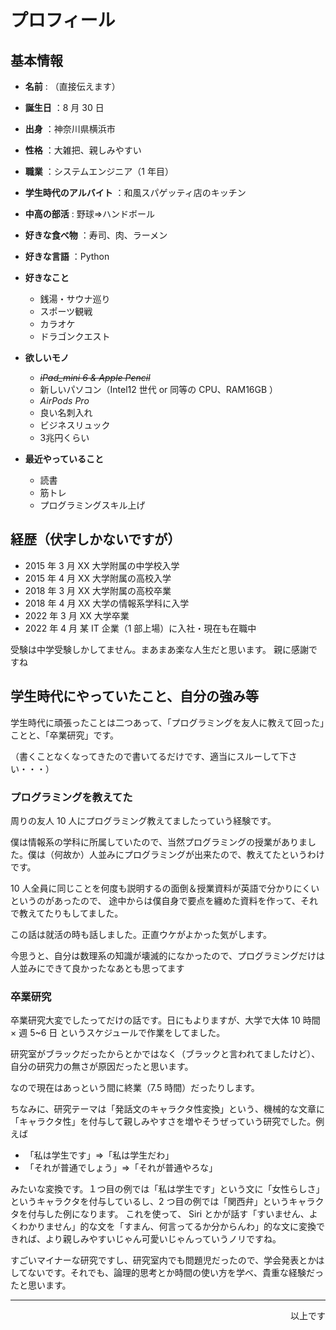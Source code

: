 # プロフィール

## 基本情報

- **名前** : （直接伝えます）
- **誕生日** ：8 月 30 日
- **出身** ：神奈川県横浜市 
- **性格** ：大雑把、親しみやすい
- **職業** ：システムエンジニア（1 年目）
- **学生時代のアルバイト** ：和風スパゲッティ店のキッチン
- **中高の部活** : 野球⇒ハンドボール
- **好きな食べ物** ：寿司、肉、ラーメン
- **好きな言語** ：Python
- **好きなこと**  
  - 銭湯・サウナ巡り
  - スポーツ観戦
  - カラオケ
  - ドラゴンクエスト 
- **欲しいモノ**       
  - ~~_iPad_mini 6 & Apple Pencil_~~ 
  - 新しいパソコン（Intel12 世代 or 同等の CPU、RAM16GB ） 
  - _AirPods Pro_ 
  - 良い名刺入れ
  - ビジネスリュック
  - 3兆円くらい  

- **最近やっていること**
  - 読書
  - 筋トレ
  - プログラミングスキル上げ

## 経歴（伏字しかないですが）

- 2015 年 3 月 XX 大学附属の中学校入学
- 2015 年 4 月 XX 大学附属の高校入学
- 2018 年 3 月 XX 大学附属の高校卒業
- 2018 年 4 月 XX 大学の情報系学科に入学
- 2022 年 3 月 XX 大学卒業
- 2022 年 4 月 某 IT 企業（1 部上場）に入社・現在も在職中

受験は中学受験しかしてません。まあまあ楽な人生だと思います。
親に感謝ですね

## 学生時代にやっていたこと、自分の強み等

学生時代に頑張ったことは二つあって、「プログラミングを友人に教えて回った」ことと、「卒業研究」です。

（書くことなくなってきたので書いてるだけです、適当にスルーして下さい・・・）

### プログラミングを教えてた

周りの友人 10 人にプログラミング教えてましたっていう経験です。

僕は情報系の学科に所属していたので、当然プログラミングの授業がありました。僕は（何故か）人並みにプログラミングが出来たので、教えてたというわけです。

10 人全員に同じことを何度も説明するの面倒＆授業資料が英語で分かりにくいというのがあったので、
途中からは僕自身で要点を纏めた資料を作って、それで教えてたりもしてました。

この話は就活の時も話しました。正直ウケがよかった気がします。

今思うと、自分は数理系の知識が壊滅的になかったので、プログラミングだけは人並みにできて良かったなあとも思ってます

### 卒業研究

卒業研究大変でしたってだけの話です。日にもよりますが、大学で大体 10 時間 × 週 5~6 日 というスケジュールで作業をしてました。

研究室がブラックだったからとかではなく（ブラックと言われてましたけど）、自分の研究力の無さが原因だったと思います。

なので現在はあっという間に終業（7.5 時間）だったりします。

ちなみに、研究テーマは「発話文のキャラクタ性変換」という、機械的な文章に「キャラクタ性」を付与して親しみやすさを増やそうぜっていう研究でした。例えば

- 「私は学生です」⇒「私は学生だわ」
- 「それが普通でしょう」⇒「それが普通やろな」

みたいな変換です。１つ目の例では「私は学生です」という文に「女性らしさ」というキャラクタを付与しているし、2 つ目の例では「関西弁」というキャラクタを付与した例になります。
これを使って、 Siri とかが話す「すいません、よくわかりません」的な文を「すまん、何言ってるか分からんわ」的な文に変換できれば、より親しみやすいじゃん可愛いじゃんっていうノリですね。

すごいマイナーな研究ですし、研究室内でも問題児だったので、学会発表とかはしてないです。それでも、論理的思考とか時間の使い方を学べ、貴重な経験だったと思います。

---

<div style="text-align: right;">
  以上です
</div>
